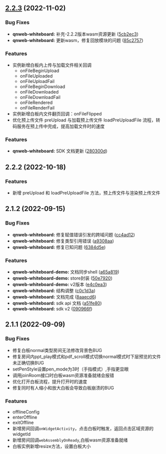 ## [2.2.3](https://github.com/qbox/QNSolutions_Web/compare/qnweb-whiteboard@2.2.2...qnweb-whiteboard@2.2.3) (2022-11-02)


### Bug Fixes

* **qnweb-whiteboard:** 补充-2.2.2版本wasm资源更新 ([5cb2ec3](https://github.com/qbox/QNSolutions_Web/commit/5cb2ec357d5be1777deafb862aee49a7ca0bb741))
* **qnweb-whiteboard:** 更新wasm，修复回放模块的问题 ([85c2757](https://github.com/qbox/QNSolutions_Web/commit/85c2757687f00c19318b1b86f4c98e86f02089e5))

### Features

* 实例新增白板内上传与加载文件相关回调
  * onFileBeginUpload
  * onFileUploaded
  * onFileUploadFail
  * onFileBeginDownload
  * onFileDownloaded
  * onFileDownloadFail
  * onFileRendered
  * onFileRenderFail
* 实例新增白板内文件翻页回调：onFileFlipped
* 优化预上传文件 preUpload 与加载预上传文件 loadPreUploadFile 流程，转码服务在预上传中完成，提高加载文件时的速度


### Features

* **qnweb-whiteboard:** SDK 文档更新 ([280300d](https://github.com/qbox/QNSolutions_Web/commit/280300d6473cf5970f383277a9225a229cf19916))



## 2.2.2 (2022-10-18)

### Features

* 新增 preUpload 和 loadPreUploadFile 方法，预上传文件与渲染预上传文件



## 2.1.2 (2022-09-15)


### Bug Fixes

* **qnweb-whiteboard:** 修复赋值错误引发的跨域问题 ([cc4ad12](https://github.com/qbox/QNSolutions_Web/commit/cc4ad12b96ad338101b721b48488bb0cfdd70266))
* **qnweb-whiteboard:** 修复类型引用错误 ([a9308aa](https://github.com/qbox/QNSolutions_Web/commit/a9308aa3a609322cb324cd30f2618ea7e693de9f))
* **qnweb-whiteboard:** 修复已知问题 ([6384d5e](https://github.com/qbox/QNSolutions_Web/commit/6384d5e73c20ed35f0cad0649666d8b81a8c28ce))


### Features

* **qnweb-whiteboard-demo:** 文档同步shell ([a65a819](https://github.com/qbox/QNSolutions_Web/commit/a65a8194a827ddaff7bfe973cf6e60b4b78f6abe))
* **qnweb-whiteboard-demo:** store封装 ([50e7920](https://github.com/qbox/QNSolutions_Web/commit/50e7920f1fd9f89bfdd38e343dac40d1baae5594))
* **qnweb-whiteboard-demo:** v2版本 ([e4c0ea3](https://github.com/qbox/QNSolutions_Web/commit/e4c0ea31235fa242e71ca6df5c8ea15070b0402e))
* **qnweb-whiteboard:** 结构调整 ([c0c1d3a](https://github.com/qbox/QNSolutions_Web/commit/c0c1d3a0aaaa3a4043513d4e923dd7edb45f204e))
* **qnweb-whiteboard:** 文档完成 ([8aaecd6](https://github.com/qbox/QNSolutions_Web/commit/8aaecd67035247b969ac626debfa1362bcb38880))
* **qnweb-whiteboard:** sdk api 文档 ([a51fe80](https://github.com/qbox/QNSolutions_Web/commit/a51fe80930e56e4f53748da31ee93e6ccdfb4e06))
* **qnweb-whiteboard:** sdk v2 ([090966f](https://github.com/qbox/QNSolutions_Web/commit/090966f7cc69a0e332b72e8bd34fd68807399550))



## 2.1.1 (2022-09-09)

### Bug Fixes

* 修复白板normal类型房间无法修改背景色BUG
* 修复房间内ppt_play模式和pdf_scroll模式切换normal模式时下层预览的文件未正确切换BUG
* setPenStyle设置pen_mode为3时（手指模式）,手指更显眼
* 调用joinRoom接口时白板wasm资源准备就绪会报错
* 优化打开白板流程，提升打开时的速度
* 修复同时有人缩小和放大白板会导致白板崩溃的BUG

### Features

* offlineConfig
* enterOffline
* exitOffline
* 新增房间回调`onWidgetActivity`，点击白板时触发，返回点击区域资源的widgetId
* 新增房间回调`webAssemblyOnReady`,白板wasm资源准备就绪
* 白板实例新增resize方法，设置白板大小
